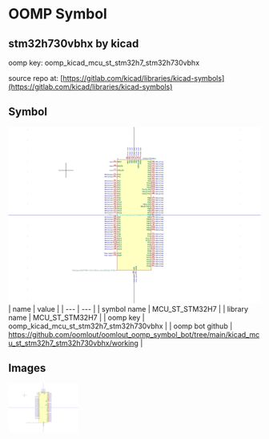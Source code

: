 # OOMP Symbol  
## stm32h730vbhx  by kicad  
  
oomp key: oomp_kicad_mcu_st_stm32h7_stm32h730vbhx  
  
source repo at: [https://gitlab.com/kicad/libraries/kicad-symbols](https://gitlab.com/kicad/libraries/kicad-symbols)  
## Symbol  
  
[![working.png](working_600.png)](working.png)  
| name | value | 
| --- | --- | 
| symbol name | MCU_ST_STM32H7 | 
| library name | MCU_ST_STM32H7 | 
| oomp key | oomp_kicad_mcu_st_stm32h7_stm32h730vbhx | 
| oomp bot github | https://github.com/oomlout/oomlout_oomp_symbol_bot/tree/main/kicad_mcu_st_stm32h7_stm32h730vbhx/working | 
## Images  
  
[![working.png](working_140.png)](working.png)  
